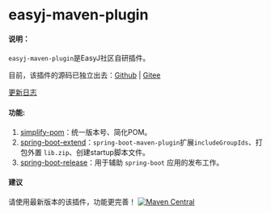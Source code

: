 # easyj-maven-plugin


#### 说明：

`easyj-maven-plugin`是EasyJ社区自研插件。

目前，该插件的源码已独立出去：[Github](https://github.com/easyj-projects/easyj-maven-plugin) | [Gitee](https://gitee.com/easyj-projects/easyj-maven-plugin)

<a href="../#/changelog-maven-plugin" target="_blank">更新日志</a>

#### 功能:

1. [simplify-pom](maven-plugin/simplify-pom.md)：统一版本号、简化POM。
2. [spring-boot-extend](maven-plugin/spring-boot-extend)：`spring-boot-maven-plugin`扩展`includeGroupIds`、打包外置 `lib.zip`、创建startup脚本文件。
3. [spring-boot-release](maven-plugin/spring-boot-release)：用于辅助 `spring-boot` 应用的发布工作。


#### 建议

请使用最新版本的该插件，功能更完善！
<a href="https://repo1.maven.org/maven2/icu/easyj/maven/plugins/easyj-maven-plugin" target="_blank">
  <img src="https://img.shields.io/maven-central/v/icu.easyj.maven.plugins/easyj-maven-plugin.svg" alt="Maven Central">
</a>
